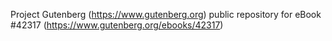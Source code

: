 Project Gutenberg (https://www.gutenberg.org) public repository for eBook #42317 (https://www.gutenberg.org/ebooks/42317)

